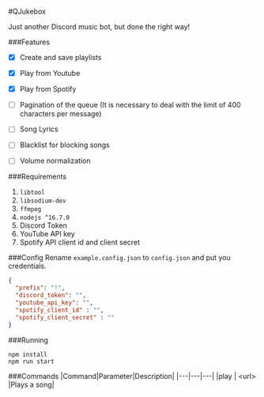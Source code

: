 #QJukebox

Just another Discord music bot, but done the right way!



###Features
* [x] Create and save playlists
* [x] Play from Youtube
* [x] Play from Spotify
* [ ] Pagination of the queue (It is necessary to deal with the limit of 400 characters per message)
* [ ] Song Lyrics
* [ ] Blacklist for blocking songs
* [ ] Volume normalization


###Requirements
1. `libtool`
2. `libsodium-dev`
3. `ffmpeg`
4. `nodejs ^16.7.0`
5. Discord Token
6. YouTube API key
7. Spotify API client id and client secret

###Config
Rename `example.config.json` to `config.json` and put you credentials.

```json
{
  "prefix": "!",
  "discord_token": "",
  "youtube_api_key": "",
  "spotify_client_id" : "",
  "spotify_client_secret" : ""
}
```

###Running 

```
npm install
npm run start
```

###Commands 
|Command|Parameter|Description|
|---|---|---|
|play | \<url> |Plays a song|
